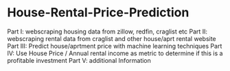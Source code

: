 # House-Rental-Price-Prediction

Part I: webscraping housing data from zillow, redfin, craglist etc
Part II: webscraping rental data from craglist and other house/aprt rental website
Part III: Predict house/aprtment price with machine learning techniques
Part IV: Use House Price / Annual rental income as metric to determine if this is a profitable investment
Part V: additional Information
